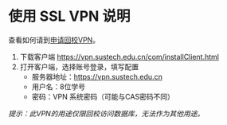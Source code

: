 # 使用 SSL VPN 说明

查看如何请到[申请回校VPN](/service/network/apply-for-vpn/)。

1. 下载客户端 <https://vpn.sustech.edu.cn/com/installClient.html>
2. 打开客户端，选择账号登录，填写配置
   - 服务器地址：https://vpn.sustech.edu.cn
   - 用户名：8位学号
   - 密码：VPN 系统密码（可能与CAS密码不同）

*提示：此VPN的用途仅限回校访问数据库，无法作为其他用途。*
